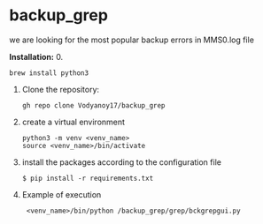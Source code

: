 # backup_grep

we are looking for the most popular backup errors in MMS0.log file 

**Installation:**
0. 
   ```
   brew install python3
   ```
1. Clone the repository:
   ```
   gh repo clone Vodyanoy17/backup_grep
   ```

1. create a virtual environment
   ```
   python3 -m venv <venv_name>
   source <venv_name>/bin/activate
   ```
2. install the packages according to the configuration file
   ```
   $ pip install -r requirements.txt
   ```
4. Example of execution
   ```
    <venv_name>/bin/python /backup_grep/grep/bckgrepgui.py
   ```




